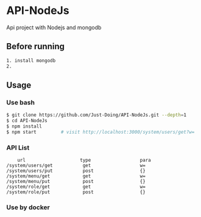 # API-NodeJs
Api project with Nodejs and mongodb

## Before running
```bash
1. install mongodb
2. 
```

## Usage

### Use bash
```bash
$ git clone https://github.com/Just-Doing/API-NodeJs.git --depth=1
$ cd API-NodeJs
$ npm install
$ npm start         # visit http://localhost:3000/system/users/get?w=
```
### API List
``` list
    url                    type                  para
/system/users/get           get                  w=
/system/users/put           post                 {}
/system/menu/get            get                  w=
/system/menu/put            post                 {}
/system/role/get            get                  w=
/system/role/put            post                 {}
```
### Use by docker
